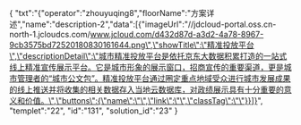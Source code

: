 {
	"txt":"{\"operator\":\"zhouyuqing8\",\"floorName\":\"方案详述\",\"name\":\"description-2\",\"data\":[{\"imageUrl\":\"//jdcloud-portal.oss.cn-north-1.jcloudcs.com/www.jcloud.com/d432d87d-a3d2-4a78-8967-9cb3575bd72520180830161644.png\",\"showTitle\":\"精准投放平台\",\"descriptionDetail\":\"城市精准投放平台是依托京东大数据积累打造的一站式线上精准宣传展示平台。它是城市形象的展示窗口，招商宣传的重要渠道，更是城市管理者的“城市公文包”。精准投放平台通过圈定重点地域受众进行城市发展成果的线上推送并将收集的相关数据存入当地云数据库，对政绩展示具有十分重要的意义和价值。\",\"buttons\":{\"name\":\"\",\"link\":\"\",\"classTag\":\"\"}}]}",
	"templet":"22",
	"id":"131",
	"solution_id":"23"
}